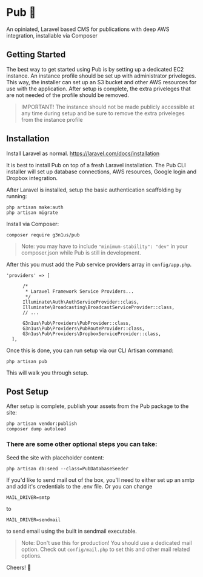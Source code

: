 # Pub :beer:
An opiniated, Laravel based CMS for publications with deep AWS integration, installable via Composer

## Getting Started
The best way to get started using Pub is by setting up a dedicated EC2 instance. An instance profile should be set up with administrator priveleges. This way, the installer can set up an S3 bucket and other AWS resources for use with the application. After setup is complete, the extra priveleges that are not needed of the profile should be removed. 
> IMPORTANT! The instance should not be made publicly accessible at any time during setup and be sure to remove the extra priveleges from the instance profile

## Installation
Install Laravel as normal. 
https://laravel.com/docs/installation

It is best to install Pub on top of a fresh Laravel installation. The Pub CLI installer will set up database connections, AWS resources, Google login and Dropbox integration.

After Laravel is installed, setup the basic authentication scaffolding by running:
~~~~
php artisan make:auth
php artisan migrate
~~~~


Install via Composer:

	composer require g3n1us/pub
	
> Note: you may have to include `"minimum-stability": "dev"` in your composer.json while Pub is still in development.

After this you must add the Pub service providers array in `config/app.php`.

    'providers' => [

          /*
           * Laravel Framework Service Providers...
           */
          Illuminate\Auth\AuthServiceProvider::class,
          Illuminate\Broadcasting\BroadcastServiceProvider::class,
		  // ...    

          G3n1us\Pub\Providers\PubProvider::class,        
          G3n1us\Pub\Providers\PubRouteProvider::class,        
          G3n1us\Pub\Providers\DropboxServiceProvider::class,
      ],

Once this is done, you can run setup via our CLI Artisan command:

	php artisan pub

This will walk you through setup.

## Post Setup

After setup is complete, publish your assets from the Pub package to the site:

	php artisan vendor:publish
	composer dump autoload

### There are some other optional steps you can take:

Seed the site with placeholder content:

	php artisan db:seed --class=PubDatabaseSeeder
	
If you'd like to send mail out of the box, you'll need to either set up an smtp and add it's credentials to the .env file. Or you can change

	MAIL_DRIVER=smtp
	
to 

	MAIL_DRIVER=sendmail
	
to send email using the built in sendmail executable.

> Note: Don't use this for production! You should use a dedicated mail option. Check out `config/mail.php` to set this and other mail related options.

Cheers! :beers:
